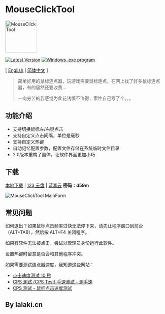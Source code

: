 # MouseClickTool 
<img src="https://fastly.jsdelivr.net/gh/lalakii/MouseClickTool/MouseClickTool.jpg" alt="MouseClickTool" width="100" />

[![Latest Version](https://img.shields.io/github/v/release/lalakii/MouseClickTool?logo=github)](https://github.com/lalakii/MouseClickTool/releases)
[![Windows .exe program](https://img.shields.io/badge/windows-.exe-0078D4?logo=windows)](https://www.bilibili.com/opus/956151293127163924)

[ [English](README_en.md) | [简体中文](README.md) ]
> 简单好用的鼠标连点器，玩游戏需要鼠标连点，在网上找了好多鼠标连点器，有的居然还要收费...
> 
> 一向穷苦的我感觉为此花钱很不值得，索性自己写了个。。。

## 功能介绍
+ 支持切换鼠标左/右键点击
+ 支持自定义点击间隔，单位是毫秒
+ 支持自定义热键
+ 自动记忆配置参数，配置文件存储在系统临时文件目录
+ 2.0版本重构了窗体，让软件界面更加小巧

## 下载

[本地下载](https://github.com/lalakii/MouseClickTool/releases) | [123 云盘](https://www.123pan.com/s/jE3Sjv-IWExd.html) | [蓝奏云](https://a01.lanzout.com/b0hc64t7g) **密码：d59m**
  
<img src="https://fastly.jsdelivr.net/gh/lalakii/MouseClickTool/MouseClickTool.png?v=2.0" alt="MouseClickTool MainForm"/>

## 常见问题

如何退出？如果鼠标点击频率过快无法停下来，请先让程序窗口到前台（ALT+TAB），然后按 ALT+F4 关闭程序。

如果有软件无法被点击，尝试以管理员身份运行此软件。

设置热键时留意是否会和其他程序冲突。

如果需要测试连点器速度，我知道这些网站：

+ [点击速度测试 10 秒](https://cps-check.com/cn/) 
+ [CPS 測試 (CPS Test) 手速測試 - 測手速](https://cpstest.org/zh/) 
+ [CPS 测试 - 鼠标点击速度测试](https://www.arealme.com/click-speed-test/cn/)

## By lalaki.cn